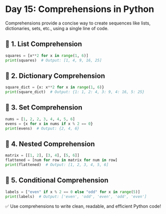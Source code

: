 # Day 15: Comprehensions in Python

Comprehensions provide a concise way to create sequences like lists, dictionaries, sets, etc., using a single line of code.


## 🔹 1. List Comprehension
```python
squares = [x**2 for x in range(1, 6)]
print(squares)  # Output: [1, 4, 9, 16, 25]
```

## 🔹 2. Dictionary Comprehension
```python
square_dict = {x: x**2 for x in range(1, 6)}
print(square_dict)  # Output: {1: 1, 2: 4, 3: 9, 4: 16, 5: 25}
```

## 🔹 3. Set Comprehension
```python
nums = [1, 2, 2, 3, 4, 4, 5, 6]
evens = {x for x in nums if x % 2 == 0}
print(evens)  # Output: {2, 4, 6}
```

## 🔹 4. Nested Comprehension
```python
matrix = [[1, 2], [3, 4], [5, 6]]
flattened = [num for row in matrix for num in row]
print(flattened)  # Output: [1, 2, 3, 4, 5, 6]
```

## 🔹 5. Conditional Comprehension
```python
labels = ["even" if x % 2 == 0 else "odd" for x in range(5)]
print(labels)  # Output: ['even', 'odd', 'even', 'odd', 'even']
```

✅ Use comprehensions to write clean, readable, and efficient Python code!